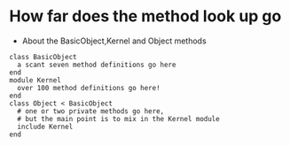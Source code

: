 # How far does the method look up go
  * About the BasicObject,Kernel and Object methods 
  ```
  class BasicObject
    a scant seven method definitions go here
  end
  module Kernel
    over 100 method definitions go here!
  end
  class Object < BasicObject
    # one or two private methods go here,
    # but the main point is to mix in the Kernel module 
    include Kernel
  end
  ```